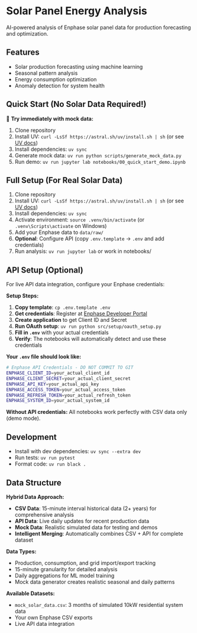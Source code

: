 # Solar Panel Energy Analysis

AI-powered analysis of Enphase solar panel data for production forecasting and optimization.

## Features
- Solar production forecasting using machine learning
- Seasonal pattern analysis
- Energy consumption optimization
- Anomaly detection for system health

## Quick Start (No Solar Data Required!)
🚀 **Try immediately with mock data:**
1. Clone repository
2. Install UV: `curl -LsSf https://astral.sh/uv/install.sh | sh` (or see [UV docs](https://docs.astral.sh/uv/))
3. Install dependencies: `uv sync`
4. Generate mock data: `uv run python scripts/generate_mock_data.py`
5. Run demo: `uv run jupyter lab notebooks/00_quick_start_demo.ipynb`

## Full Setup (For Real Solar Data)
1. Clone repository
2. Install UV: `curl -LsSf https://astral.sh/uv/install.sh | sh` (or see [UV docs](https://docs.astral.sh/uv/))
3. Install dependencies: `uv sync`
4. Activate environment: `source .venv/bin/activate` (or `.venv\Scripts\activate` on Windows)
5. Add your Enphase data to `data/raw/`
6. **Optional**: Configure API (copy `.env.template` → `.env` and add credentials)
7. Run analysis: `uv run jupyter lab` or work in notebooks/

## API Setup (Optional)
For live API data integration, configure your Enphase credentials:

**Setup Steps:**
1. **Copy template**: `cp .env.template .env`
2. **Get credentials**: Register at [Enphase Developer Portal](https://developer.enphase.com/)
3. **Create application** to get Client ID and Secret
4. **Run OAuth setup**: `uv run python src/setup/oauth_setup.py`
5. **Fill in `.env`** with your actual credentials
6. **Verify**: The notebooks will automatically detect and use these credentials

**Your `.env` file should look like:**
```bash
# Enphase API Credentials - DO NOT COMMIT TO GIT
ENPHASE_CLIENT_ID=your_actual_client_id
ENPHASE_CLIENT_SECRET=your_actual_client_secret
ENPHASE_API_KEY=your_actual_api_key
ENPHASE_ACCESS_TOKEN=your_actual_access_token
ENPHASE_REFRESH_TOKEN=your_actual_refresh_token
ENPHASE_SYSTEM_ID=your_actual_system_id
```

**Without API credentials:** All notebooks work perfectly with CSV data only (demo mode).

## Development
- Install with dev dependencies: `uv sync --extra dev`
- Run tests: `uv run pytest`
- Format code: `uv run black .`

## Data Structure
**Hybrid Data Approach:**
- **CSV Data**: 15-minute interval historical data (2+ years) for comprehensive analysis
- **API Data**: Live daily updates for recent production data
- **Mock Data**: Realistic simulated data for testing and demos
- **Intelligent Merging**: Automatically combines CSV + API for complete dataset

**Data Types:**
- Production, consumption, and grid import/export tracking
- 15-minute granularity for detailed analysis
- Daily aggregations for ML model training
- Mock data generator creates realistic seasonal and daily patterns

**Available Datasets:**
- `mock_solar_data.csv`: 3 months of simulated 10kW residential system data
- Your own Enphase CSV exports
- Live API data integration